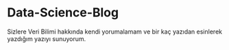 # Data-Science-Blog

Sizlere Veri Bilimi hakkında kendi yorumalamam ve bir kaç yazıdan esinlerek yazdığım yazıyı sunuyorum.
